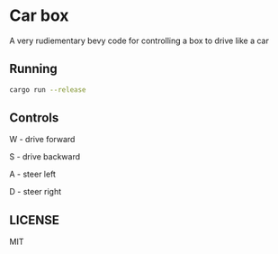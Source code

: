 # Car box

A very rudiementary bevy code for controlling a box to drive like a car

## Running
```sh
cargo run --release
```

## Controls

W - drive forward

S - drive backward

A - steer left

D - steer right

## LICENSE
MIT
